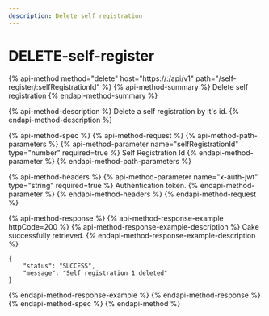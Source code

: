 ```yaml
---
description: Delete self registration
---
```


# DELETE-self-register

{% api-method method="delete" host="https://<host>:<port>/api/v1" path="/self-register/:selfRegistrationId" %}
{% api-method-summary %}
Delete self registration
{% endapi-method-summary %}

{% api-method-description %}
Delete a self registration by it's id.
{% endapi-method-description %}

{% api-method-spec %}
{% api-method-request %}
{% api-method-path-parameters %}
{% api-method-parameter name="selfRegistrationId" type="number" required=true %}
Self Registration Id
{% endapi-method-parameter %}
{% endapi-method-path-parameters %}

{% api-method-headers %}
{% api-method-parameter name="x-auth-jwt" type="string" required=true %}
Authentication token.
{% endapi-method-parameter %}
{% endapi-method-headers %}
{% endapi-method-request %}

{% api-method-response %}
{% api-method-response-example httpCode=200 %}
{% api-method-response-example-description %}
Cake successfully retrieved.
{% endapi-method-response-example-description %}

```
{
    "status": "SUCCESS",
    "message": "Self registration 1 deleted"
}
```
{% endapi-method-response-example %}
{% endapi-method-response %}
{% endapi-method-spec %}
{% endapi-method %}



